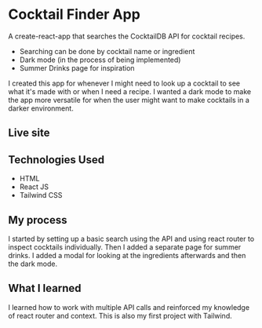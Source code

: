 # Cocktail Finder App
A create-react-app that searches the CocktailDB API for cocktail recipes.
- Searching can be done by cocktail name or ingredient
- Dark mode (in the process of being implemented)
- Summer Drinks page for inspiration

I created this app for whenever I might need to look up a cocktail to see what it's made with or when I need a recipe. I wanted a dark mode to make the app more versatile for when the user might want to make cocktails in a darker environment.

## Live site

## Technologies Used
- HTML
- React JS
- Tailwind CSS


## My process
I started by setting up a basic search using the API and using react router to inspect cocktails individually. Then I added a separate page for summer drinks.
I added a modal for looking at the ingredients afterwards and then the dark mode.

## What I learned
I learned how to work with multiple API calls and reinforced my knowledge of react router and context. This is also my first project with Tailwind.

